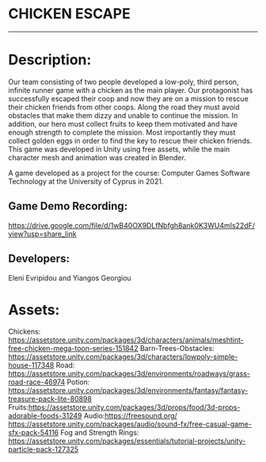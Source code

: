 # CHICKEN ESCAPE
------------------------------------------------------------------------------------------------
Description:
=================================

Our team consisting of two people developed a low-poly, third person, infinite runner game with a chicken
as the main player. Our protagonist has successfully escaped their coop and now they are on a mission to
rescue their chicken friends from other coops. Along the road they must avoid obstacles that make them
dizzy and unable to continue the mission. In addition, our hero must collect fruits to keep them motivated
and have enough strength to complete the mission. Most importantly they must collect golden eggs in order
to find the key to rescue their chicken friends. This game was developed in Unity using free assets, while the
main character mesh and animation was created in Blender.

A game developed as a project for the course: Computer Games Software Technology at the University of Cyprus in 2021.

Game Demo Recording: 
---------------------
https://drive.google.com/file/d/1wB40OX9DLfNbfgh8ank0K3WU4mIs22dF/view?usp=share_link

Developers:
------------
Eleni Evripidou and Yiangos Georgiou

Assets:
=================================
Chickens: https://assetstore.unity.com/packages/3d/characters/animals/meshtint-free-chicken-mega-toon-series-151842
Barn-Trees-Obstacles: https://assetstore.unity.com/packages/3d/characters/lowpoly-simple-house-117348
Road: https://assetstore.unity.com/packages/3d/environments/roadways/grass-road-race-46974
Potion: https://assetstore.unity.com/packages/3d/environments/fantasy/fantasy-treasure-pack-lite-80898
Fruits:https://assetstore.unity.com/packages/3d/props/food/3d-props-adorable-foods-31249
Audio:https://freesound.org/
https://assetstore.unity.com/packages/audio/sound-fx/free-casual-game-sfx-pack-54116
Fog and Strength Rings: https://assetstore.unity.com/packages/essentials/tutorial-projects/unity-particle-pack-127325
